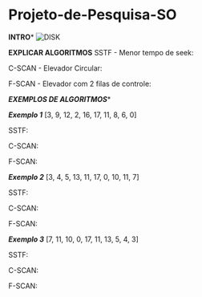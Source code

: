 # Projeto-de-Pesquisa-SO
********INTRO*********
![DISK](https://github.com/GeraldoSJr/Projeto-de-Pesquisa-SO/assets/64179572/1849a7b0-33b4-42de-81ca-8a99a7df8716)

****EXPLICAR ALGORITMOS****
SSTF - Menor tempo de seek:

C-SCAN - Elevador Circular:

F-SCAN - Elevador com 2 filas de controle:

***************EXEMPLOS DE ALGORITMOS****************

***Exemplo 1***
[3, 9, 12, 2, 16, 17, 11, 8, 6, 0]

SSTF:

C-SCAN:

F-SCAN:

***Exemplo 2***
[3, 4, 5, 13, 11, 17, 0, 10, 11, 7]

SSTF:

C-SCAN:

F-SCAN:

***Exemplo 3***
[7, 11, 10, 0, 17, 11, 13, 5, 4, 3]

SSTF:

C-SCAN:

F-SCAN:
